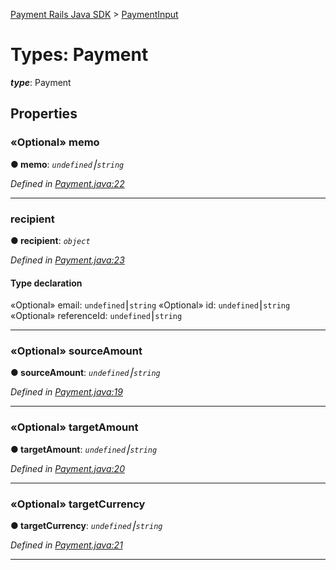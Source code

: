 [Payment Rails Java SDK](../README.md) > [PaymentInput](../types/payment.md)

# Types: Payment

*__type__*: Payment

## Properties

<a id="memo"></a>

### «Optional» memo

**●  memo**:  *`undefined`⎮`string`*

*Defined in [Payment.java:22](https://github.com/PaymentRails/java-sdk/tree/master/src/main/java/ca/paymentrails/paymentrails/Payment.java#L22)*

---

<a id="recipient"></a>

### recipient

**●  recipient**:  *`object`*

*Defined in [Payment.java:23](https://github.com/PaymentRails/java-sdk/tree/master/src/main/java/ca/paymentrails/paymentrails/Payment.java#L23)*

#### Type declaration

«Optional»  email: `undefined`⎮`string`
«Optional»  id: `undefined`⎮`string`
«Optional»  referenceId: `undefined`⎮`string`

---

<a id="sourceamount"></a>

### «Optional» sourceAmount

**●  sourceAmount**:  *`undefined`⎮`string`*

*Defined in [Payment.java:19](https://github.com/PaymentRails/java-sdk/tree/master/src/main/java/ca/paymentrails/paymentrails/Payment.java#L19)*

---

<a id="targetamount"></a>

### «Optional» targetAmount

**●  targetAmount**:  *`undefined`⎮`string`*

*Defined in [Payment.java:20](https://github.com/PaymentRails/java-sdk/tree/master/src/main/java/ca/paymentrails/paymentrails/Payment.java#L20)*

---

<a id="targetcurrency"></a>

### «Optional» targetCurrency

**●  targetCurrency**:  *`undefined`⎮`string`*

*Defined in [Payment.java:21](https://github.com/PaymentRails/java-sdk/tree/master/src/main/java/ca/paymentrails/paymentrails/Payment.java#L21)*

---